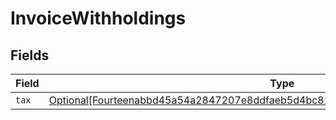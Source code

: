 # InvoiceWithholdings


## Fields

| Field                                                                                                                                                                             | Type                                                                                                                                                                              | Required                                                                                                                                                                          | Description                                                                                                                                                                       |
| --------------------------------------------------------------------------------------------------------------------------------------------------------------------------------- | --------------------------------------------------------------------------------------------------------------------------------------------------------------------------------- | --------------------------------------------------------------------------------------------------------------------------------------------------------------------------------- | --------------------------------------------------------------------------------------------------------------------------------------------------------------------------------- |
| `tax`                                                                                                                                                                             | [Optional[Fourteenabbd45a54a2847207e8ddfaeb5d4bc82ffb855d63772d79e0c5fe04e9b9b01]](../../models/shared/fourteenabbd45a54a2847207e8ddfaeb5d4bc82ffb855d63772d79e0c5fe04e9b9b01.md) | :heavy_minus_sign:                                                                                                                                                                | N/A                                                                                                                                                                               |
